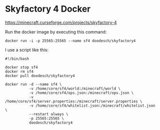# Skyfactory 4 Docker

https://minecraft.curseforge.com/projects/skyfactory-4

Run the docker image by executing this command:

```
docker run -i -p 25565:25565 --name sf4 doodesch/skyfactory4
```

I use a script like this:

```
#!/bin/bash

docker stop sf4
docker rm sf4
docker pull doodesch/skyfactory4

docker run -d --name sf4 \
           -v /home/core/sf4/world:/minecraft/world \
           -v /home/core/sf4/ops.json:/minecraft/ops.json \
           -v /home/core/sf4/server.properties:/minecraft/server.properties \
           -v /home/core/sf4/whitelist.json:/minecraft/whitelist.json \
           --restart always \
           -p 25565:25565 \
           doodesch/skyfactory4
```
